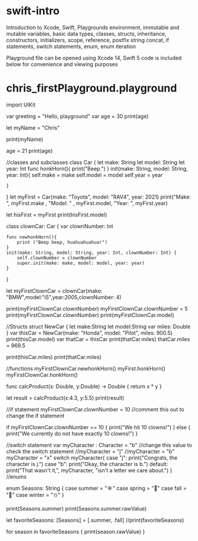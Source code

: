# swift-intro
Introduction to Xcode, Swift, Playgrounds environment, immutable and mutable variables, basic data types, classes, structs, inheritance, constructors, initializers, scope, reference, postfix string concat, if statements, switch statements, enum, enum iteration

Playground file can be opened using Xcode 14, Swift 5 code is included below for convenience and viewing purposes
# chris_firstPlayground.playground
import UIKit

var greeting = "Hello, playground"
var age = 30
print(age)

let myName = "Chris"

print(myName)

age = 21
print(age)

//classes and subclasses
class Car {
    let make: String
    let model: String
    let year: Int
    func honkHorn(){
        print("Beep.")
    }
    init(make: String, model: String, year: Int){
        self.make = make
        self.model = model
        self.year = year
        
    }
}
let myFirst = Car(make: "Toyota", model: "RAV4", year: 2021)
print("Make: ", myFirst.make , "Model: " , myFirst.model, "Year: ", myFirst.year)

let hisFirst = myFirst
print(hisFirst.model)

class clownCar: Car {
    var clownNumber: Int
    
    func newhonkHorn(){
        print ("Beep beep, huahuahuahua!")
    }
    init(make: String, model: String, year: Int, clownNumber: Int) {
        self.clownNumber = clownNumber
        super.init(make: make, model: model, year: year)
    }
    
}

let myFirstClownCar = clownCar(make: "BMW",model:"i5",year:2005,clownNumber: 4)

print(myFirstClownCar.clownNumber)
myFirstClownCar.clownNumber = 5
print(myFirstClownCar.clownNumber)
print(myFirstClownCar.model)


//Structs
struct NewCar {
    let make:String
    let model:String
    var miles: Double
}
var thisCar = NewCar(make: "Honda", model: "Pilot", miles: 900.5)
print(thisCar.model)
var thatCar = thisCar
print(thatCar.miles)
thatCar.miles = 969.5

print(thisCar.miles)
print(thatCar.miles)

//functions
myFirstClownCar.newhonkHorn()
myFirst.honkHorn()
myFirstClownCar.honkHorn()


func calcProduct(x: Double, y:Double) -> Double {
    return x * y
}

let result = calcProduct(x:4.3, y:5.5)
print(result)


//if statement
myFirstClownCar.clownNumber = 10 //comment this out to change the if statement

if myFirstClownCar.clownNumber == 10 {
    print("We hit 10 clowns!")
}
else {
    print("We currently do not have exactly 10 clowns!")
}

//switch statement
var myCharacter : Character = "b" //change this value to check the switch statement
//myCharacter = "j"
//myCharacter = "b"
myCharacter = "x"
switch myCharacter{
case "j":
        print("Congrats, the character is j.")
case "b":
        print("Okay, the character is b.")
default:
        print("That wasn't it,", myCharacter, "isn't a letter we care about.")
}
//enums

enum Seasons: String {
    case summer = "☀️"
    case spring = "🌹"
    case fall = "🍂"
    case winter = "☃️"
}

print(Seasons.summer)
print(Seasons.summer.rawValue)

let favoriteSeasons: [Seasons] = [.summer, .fall]
//print(favoriteSeasons)

for season in favoriteSeasons {
    print(season.rawValue)
}


